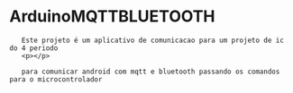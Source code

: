 # ArduinoMQTTBLUETOOTH
       Este projeto é um aplicativo de comunicacao para um projeto de ic do 4 periodo 
       <p></p>
       
       para comunicar android com mqtt e bluetooth passando os comandos para o microcontrolador
